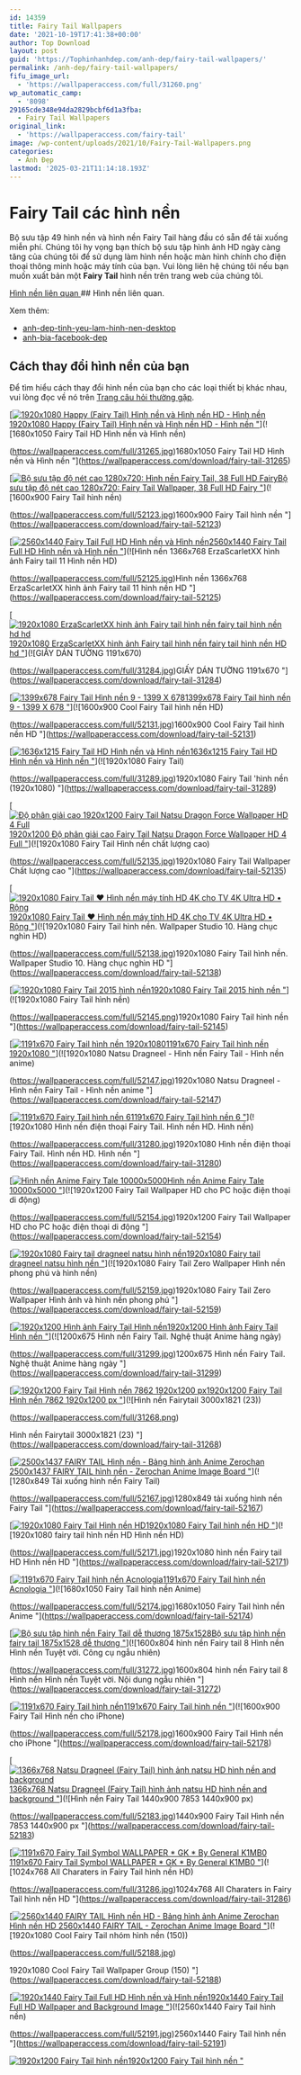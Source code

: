 ```yaml
---
id: 14359
title: Fairy Tail Wallpapers
date: '2021-10-19T17:41:38+00:00'
author: Top Download
layout: post
guid: 'https://Tophinhanhdep.com/anh-dep/fairy-tail-wallpapers/'
permalink: /anh-dep/fairy-tail-wallpapers/
fifu_image_url:
  - 'https://wallpaperaccess.com/full/31260.png'
wp_automatic_camp:
  - '8098'
29165cde348e94da2829bcbf6d1a3fba:
  - Fairy Tail Wallpapers
original_link:
  - 'https://wallpaperaccess.com/fairy-tail'
image: /wp-content/uploads/2021/10/Fairy-Tail-Wallpapers.png
categories:
  - Ảnh Đẹp
lastmod: '2025-03-21T11:14:18.193Z'
---
```

# Fairy Tail các hình nền

Bộ sưu tập 49 hình nền và hình nền Fairy Tail hàng đầu có sẵn để tải xuống miễn phí. Chúng tôi hy vọng bạn thích bộ sưu tập hình ảnh HD ngày càng tăng của chúng tôi để sử dụng làm hình nền hoặc màn hình chính cho điện thoại thông minh hoặc máy tính của bạn. Vui lòng liên hệ chúng tôi nếu bạn muốn xuất bản một **Fairy Tail** hình nền trên trang web của chúng tôi.

[Hình nền liên quan ](#related) ## Hình nền liên quan.

   
 Xem thêm:

   
- [anh-dep-tinh-yeu-lam-hinh-nen-desktop](https://tophinhanhdep.com/anh-tinh-yeu/anh-dep-tinh-yeu-lam-hinh-nen-desktop/)
- [anh-bia-facebook-dep](https://tophinhanhdep.com/anh-bia/anh-bia-facebook-dep/)

## Cách thay đổi hình nền của bạn

Để tìm hiểu cách thay đổi hình nền của bạn cho các loại thiết bị khác nhau, vui lòng đọc về nó trên [Trang câu hỏi thường gặp](https://tophinhanhdep.com/faq/).

  
[[![1920x1080 Happy (Fairy Tail) Hình nền và Hình nền HD - Hình nền](https://wallpaperaccess.com/full/31260.png)1920x1080 Happy (Fairy Tail) Hình nền và Hình nền HD - Hình nền "](https://wallpaperaccess.com/download/fairy-tail-31260)](![1680x1050 Fairy Tail HD Hình nền và Hình nền)

(https://wallpaperaccess.com/full/31265.jpg)1680x1050 Fairy Tail HD Hình nền và Hình nền "](https://wallpaperaccess.com/download/fairy-tail-31265)

[[![Bộ sưu tập độ nét cao 1280x720: Hình nền Fairy Tail, 38 Full HD Fairy](https://wallpaperaccess.com/full/31277.jpg)Bộ sưu tập độ nét cao 1280x720: Fairy Tail Wallpaper, 38 Full HD Fairy "](https://wallpaperaccess.com/download/fairy-tail-31277)](![1600x900 Fairy Tail hình nền)

(https://wallpaperaccess.com/full/52123.jpg)1600x900 Fairy Tail hình nền "](https://wallpaperaccess.com/download/fairy-tail-52123)

[[![2560x1440 Fairy Tail Full HD Hình nền và Hình nền](https://wallpaperaccess.com/full/52124.png)2560x1440 Fairy Tail Full HD Hình nền và Hình nền "](https://wallpaperaccess.com/download/fairy-tail-52124)](![Hình nền 1366x768 ErzaScarletXX hình ảnh Fairy tail 11 Hình nền HD)

(https://wallpaperaccess.com/full/52125.jpg)Hình nền 1366x768 ErzaScarletXX hình ảnh Fairy tail 11 hình nền HD "](https://wallpaperaccess.com/download/fairy-tail-52125)

[[![1920x1080 ErzaScarletXX hình ảnh Fairy tail hình nền fairy tail hình nền hd hd](https://wallpaperaccess.com/full/52127.jpg)1920x1080 ErzaScarletXX hình ảnh Fairy tail hình nền fairy tail hình nền HD hd "](https://wallpaperaccess.com/download/fairy-tail-52127)](![GIẤY DÁN TƯỜNG 1191x670)

(https://wallpaperaccess.com/full/31284.jpg)GIẤY DÁN TƯỜNG 1191x670 "](https://wallpaperaccess.com/download/fairy-tail-31284)

[[![1399x678 Fairy Tail Hình nền 9 - 1399 X 678](https://wallpaperaccess.com/full/52129.png)1399x678 Fairy Tail hình nền 9 - 1399 X 678 "](https://wallpaperaccess.com/download/fairy-tail-52129)](![1600x900 Cool Fairy Tail hình nền HD)

(https://wallpaperaccess.com/full/52131.jpg)1600x900 Cool Fairy Tail hình nền HD "](https://wallpaperaccess.com/download/fairy-tail-52131)

[[![1636x1215 Fairy Tail HD Hình nền và Hình nền](https://wallpaperaccess.com/full/31262.jpg)1636x1215 Fairy Tail HD Hình nền và Hình nền "](https://wallpaperaccess.com/download/fairy-tail-31262)](![1920x1080 Fairy Tail)

(https://wallpaperaccess.com/full/31289.jpg)1920x1080 Fairy Tail 'hình nền (1920x1080) "](https://wallpaperaccess.com/download/fairy-tail-31289)

[[![Độ phân giải cao 1920x1200 Fairy Tail Natsu Dragon Force Wallpaper HD 4 Full](https://wallpaperaccess.com/full/52134.jpg)1920x1200 Độ phân giải cao Fairy Tail Natsu Dragon Force Wallpaper HD 4 Full "](https://wallpaperaccess.com/download/fairy-tail-52134)](![1920x1080 Fairy Tail Hình nền chất lượng cao)

(https://wallpaperaccess.com/full/52135.jpg)1920x1080 Fairy Tail Wallpaper Chất lượng cao "](https://wallpaperaccess.com/download/fairy-tail-52135)

[[![1920x1080 Fairy Tail ❤ Hình nền máy tính HD 4K cho TV 4K Ultra HD • Rộng](https://wallpaperaccess.com/full/52137.jpg)1920x1080 Fairy Tail ❤ Hình nền máy tính HD 4K cho TV 4K Ultra HD • Rộng "](https://wallpaperaccess.com/download/fairy-tail-52137)](![1920x1080 Fairy Tail hình nền.  Wallpaper Studio 10. Hàng chục nghìn HD)

(https://wallpaperaccess.com/full/52138.jpg)1920x1080 Fairy Tail hình nền. Wallpaper Studio 10. Hàng chục nghìn HD "](https://wallpaperaccess.com/download/fairy-tail-52138)

[[![1920x1080 Fairy Tail 2015 hình nền](https://wallpaperaccess.com/full/52144.jpg)1920x1080 Fairy Tail 2015 hình nền "](https://wallpaperaccess.com/download/fairy-tail-52144)](![1920x1080 Fairy Tail hình nền)

(https://wallpaperaccess.com/full/52145.png)1920x1080 Fairy Tail hình nền "](https://wallpaperaccess.com/download/fairy-tail-52145)

[[![1191x670 Fairy Tail hình nền 1920x1080](https://wallpaperaccess.com/full/52146.jpg)1191x670 Fairy Tail hình nền 1920x1080 "](https://wallpaperaccess.com/download/fairy-tail-52146)](![1920x1080 Natsu Dragneel - Hình nền Fairy Tail - Hình nền anime)

(https://wallpaperaccess.com/full/52147.jpg)1920x1080 Natsu Dragneel - Hình nền Fairy Tail - Hình nền anime "](https://wallpaperaccess.com/download/fairy-tail-52147)

[[![1191x670 Fairy Tail hình nền 6](https://wallpaperaccess.com/full/52151.jpg)1191x670 Fairy Tail hình nền 6 "](https://wallpaperaccess.com/download/fairy-tail-52151)](![1920x1080 Hình nền điện thoại Fairy Tail.  Hình nền HD.  Hình nền)

(https://wallpaperaccess.com/full/31280.jpg)1920x1080 Hình nền điện thoại Fairy Tail. Hình nền HD. Hình nền "](https://wallpaperaccess.com/download/fairy-tail-31280)

[[![Hình nền Anime Fairy Tale 10000x5000](https://wallpaperaccess.com/full/52153.jpg)Hình nền Anime Fairy Tale 10000x5000 "](https://wallpaperaccess.com/download/fairy-tail-52153)](![1920x1200 Fairy Tail Wallpaper HD cho PC hoặc điện thoại di động)

(https://wallpaperaccess.com/full/52154.jpg)1920x1200 Fairy Tail Wallpaper HD cho PC hoặc điện thoại di động "](https://wallpaperaccess.com/download/fairy-tail-52154)

[[![1920x1080 Fairy tail dragneel natsu hình nền](https://wallpaperaccess.com/full/52158.jpg)1920x1080 Fairy tail dragneel natsu hình nền "](https://wallpaperaccess.com/download/fairy-tail-52158)](![1920x1080 Fairy Tail Zero Wallpaper Hình nền phong phú và hình nền)

(https://wallpaperaccess.com/full/52159.jpg)1920x1080 Fairy Tail Zero Wallpaper Hình ảnh và hình nền phong phú "](https://wallpaperaccess.com/download/fairy-tail-52159)

[[![1920x1200 Hình ảnh Fairy Tail Hình nền](https://wallpaperaccess.com/full/52161.jpg)1920x1200 Hình ảnh Fairy Tail Hình nền "](https://wallpaperaccess.com/download/fairy-tail-52161)](![1200x675 Hình nền Fairy Tail.  Nghệ thuật Anime hàng ngày)

(https://wallpaperaccess.com/full/31299.jpg)1200x675 Hình nền Fairy Tail. Nghệ thuật Anime hàng ngày "](https://wallpaperaccess.com/download/fairy-tail-31299)

[[![1920x1200 Fairy Tail Hình nền 7862 1920x1200 px](https://wallpaperaccess.com/full/52163.jpg)1920x1200 Fairy Tail Hình nền 7862 1920x1200 px "](https://wallpaperaccess.com/download/fairy-tail-52163)](![Hình nền Fairytail 3000x1821 (23))

(https://wallpaperaccess.com/full/31268.png)

Hình nền Fairytail 3000x1821 (23) "](https://wallpaperaccess.com/download/fairy-tail-31268)

[[![2500x1437 FAIRY TAIL Hình nền - Bảng hình ảnh Anime Zerochan](https://wallpaperaccess.com/full/52166.jpg)2500x1437 FAIRY TAIL hình nền - Zerochan Anime Image Board "](https://wallpaperaccess.com/download/fairy-tail-52166)](![1280x849 Tải xuống hình nền Fairy Tail)

(https://wallpaperaccess.com/full/52167.jpg)1280x849 tải xuống hình nền Fairy Tail "](https://wallpaperaccess.com/download/fairy-tail-52167)

[[![1920x1080 Fairy Tail Hình nền HD](https://wallpaperaccess.com/full/52168.jpg)1920x1080 Fairy Tail hình nền HD "](https://wallpaperaccess.com/download/fairy-tail-52168)](![1920x1080 fairy tail hình nền HD Hình nền HD)

(https://wallpaperaccess.com/full/52171.jpg)1920x1080 hình nền Fairy tail HD Hình nền HD "](https://wallpaperaccess.com/download/fairy-tail-52171)

[[![1191x670 Fairy Tail hình nền Acnologia](https://wallpaperaccess.com/full/52173.jpg)1191x670 Fairy Tail hình nền Acnologia "](https://wallpaperaccess.com/download/fairy-tail-52173)](![1680x1050 Fairy Tail hình nền Anime)

(https://wallpaperaccess.com/full/52174.jpg)1680x1050 Fairy Tail hình nền Anime "](https://wallpaperaccess.com/download/fairy-tail-52174)

[[![Bộ sưu tập hình nền Fairy Tail dễ thương 1875x1528](https://wallpaperaccess.com/full/52175.jpg)Bộ sưu tập hình nền fairy tail 1875x1528 dễ thương "](https://wallpaperaccess.com/download/fairy-tail-52175)](![1600x804 hình nền Fairy tail 8 Hình nền Hình nền Tuyệt vời.  Công cụ ngẫu nhiên)

(https://wallpaperaccess.com/full/31272.jpg)1600x804 hình nền Fairy tail 8 Hình nền Hình nền Tuyệt vời. Nội dung ngẫu nhiên "](https://wallpaperaccess.com/download/fairy-tail-31272)

[[![1191x670 Fairy Tail hình nền](https://wallpaperaccess.com/full/31273.jpg)1191x670 Fairy Tail hình nền "](https://wallpaperaccess.com/download/fairy-tail-31273)](![1600x900 Fairy Tail Hình nền cho iPhone)

(https://wallpaperaccess.com/full/52178.jpg)1600x900 Fairy Tail Hình nền cho iPhone "](https://wallpaperaccess.com/download/fairy-tail-52178)

[[![1366x768 Natsu Dragneel (Fairy Tail) hình ảnh natsu HD hình nền and background](https://wallpaperaccess.com/full/52181.png)1366x768 Natsu Dragneel (Fairy Tail) hình ảnh natsu HD hình nền and background "](https://wallpaperaccess.com/download/fairy-tail-52181)](![Hình nền Fairy Tail 1440x900 7853 1440x900 px)

(https://wallpaperaccess.com/full/52183.jpg)1440x900 Fairy Tail Hình nền 7853 1440x900 px "](https://wallpaperaccess.com/download/fairy-tail-52183)

[[![1191x670 Fairy Tail Symbol WALLPAPER * GK * By General K1MB0](https://wallpaperaccess.com/full/52184.jpg)1191x670 Fairy Tail Symbol WALLPAPER \* GK \* By General K1MB0 "](https://wallpaperaccess.com/download/fairy-tail-52184)](![1024x768 All Charaters in Fairy Tail hình nền HD)

(https://wallpaperaccess.com/full/31286.jpg)1024x768 All Charaters in Fairy Tail hình nền HD "](https://wallpaperaccess.com/download/fairy-tail-31286)

[[![2560x1440 FAIRY TAIL Hình nền HD - Bảng hình ảnh Anime Zerochan](https://wallpaperaccess.com/full/52187.jpg)Hình nền HD 2560x1440 FAIRY TAIL - Zerochan Anime Image Board "](https://wallpaperaccess.com/download/fairy-tail-52187)](![1920x1080 Cool Fairy Tail nhóm hình nền (150))

(https://wallpaperaccess.com/full/52188.jpg)

1920x1080 Cool Fairy Tail Wallpaper Group (150) "](https://wallpaperaccess.com/download/fairy-tail-52188)

[[![1920x1440 Fairy Tail Full HD Hình nền và Hình nền](https://wallpaperaccess.com/full/31274.png)1920x1440 Fairy Tail Full HD Wallpaper and Background Image "](https://wallpaperaccess.com/download/fairy-tail-31274)](![2560x1440 Fairy Tail hình nền)

(https://wallpaperaccess.com/full/52191.jpg)2560x1440 Fairy Tail hình nền "](https://wallpaperaccess.com/download/fairy-tail-52191)

[![1920x1200 Fairy Tail hình nền](https://wallpaperaccess.com/full/31270.jpg)1920x1200 Fairy Tail hình nền "](https://wallpaperaccess.com/download/fairy-tail-31270)
